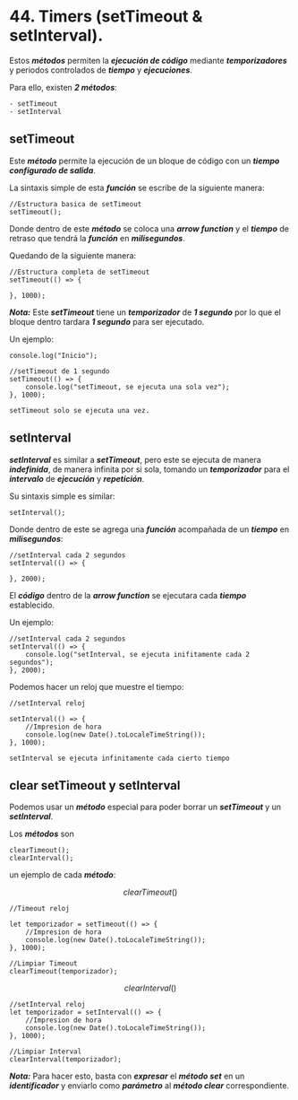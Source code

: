 
# 44. Timers (setTimeout & setInterval).

Estos ***métodos*** permiten la ***ejecución de código*** mediante ***temporizadores*** y periodos controlados de ***tiempo*** y ***ejecuciones***.

Para ello, existen ***2 métodos***:

	- setTimeout
	- setInterval

## setTimeout

Este ***método*** permite la ejecución de un bloque de código con un ***tiempo configurado de salida***.

La sintaxis simple de esta ***función*** se escribe de la siguiente manera:

~~~
//Estructura basica de setTimeout
setTimeout();
~~~

Donde dentro de este ***método*** se coloca una ***arrow function*** y el ***tiempo*** de retraso que tendrá la ***función*** en ***milisegundos***.

Quedando de la siguiente manera:

~~~
//Estructura completa de setTimeout
setTimeout(() => {
	
}, 1000);
~~~

***Nota:*** Este ***setTimeout*** tiene un ***temporizador*** de ***1 segundo*** por lo que el bloque dentro tardara ***1 segundo*** para ser ejecutado.

Un ejemplo:

~~~
console.log("Inicio");

//setTimeout de 1 segundo
setTimeout(() => {
	console.log("setTimeout, se ejecuta una sola vez");
}, 1000);
~~~

	setTimeout solo se ejecuta una vez.

## setInterval

***setInterval*** es similar a ***setTimeout***, pero este se ejecuta de manera ***indefinida***, de manera infinita por si sola, tomando un ***temporizador*** para el ***intervalo*** de ***ejecución*** y ***repetición***.

Su sintaxis simple es similar:

~~~
setInterval();
~~~

Donde dentro de este se agrega una ***función*** acompañada de un ***tiempo*** en ***milisegundos***:

~~~
//setInterval cada 2 segundos
setInterval(() => {
	
}, 2000);
~~~

El ***código*** dentro de la ***arrow function*** se ejecutara cada ***tiempo*** establecido.

Un ejemplo:

~~~
//setInterval cada 2 segundos
setInterval(() => {
	console.log("setInterval, se ejecuta inifitamente cada 2 segundos");
}, 2000);
~~~

Podemos hacer un reloj que muestre el tiempo:

~~~
//setInterval reloj

setInterval(() => {
	//Impresion de hora
	console.log(new Date().toLocaleTimeString());
}, 1000);
~~~

	setInterval se ejecuta infinitamente cada cierto tiempo

## clear setTimeout y setInterval

Podemos usar un ***método*** especial para poder borrar un ***setTimeout*** y un ***setInterval***.

Los ***métodos*** son

	clearTimeout();
	clearInterval();

un ejemplo de cada ***método***:

$$ clearTimeout()$$

~~~
//Timeout reloj

let temporizador = setTimeout(() => {
	//Impresion de hora
	console.log(new Date().toLocaleTimeString());
}, 1000);

//Limpiar Timeout
clearTimeout(temporizador);
~~~

$$ clearInterval()$$

~~~
//setInterval reloj
let temporizador = setInterval(() => {
	//Impresion de hora
	console.log(new Date().toLocaleTimeString());
}, 1000);

//Limpiar Interval
clearInterval(temporizador);
~~~

***Nota:*** Para hacer esto, basta con ***expresar*** el ***método set*** en un ***identificador*** y enviarlo como ***parámetro*** al ***método clear*** correspondiente.


